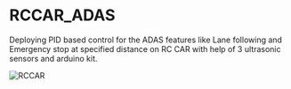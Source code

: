 # RCCAR_ADAS

Deploying PID based control for the ADAS features like Lane following and Emergency stop at specified distance on RC CAR
with help of 3 ultrasonic sensors and arduino kit.

![RCCAR](https://github.com/Autonomousanz/RCCAR_ADAS/assets/64002247/007395e8-db6c-4f98-9bb0-9282798e72ec)


